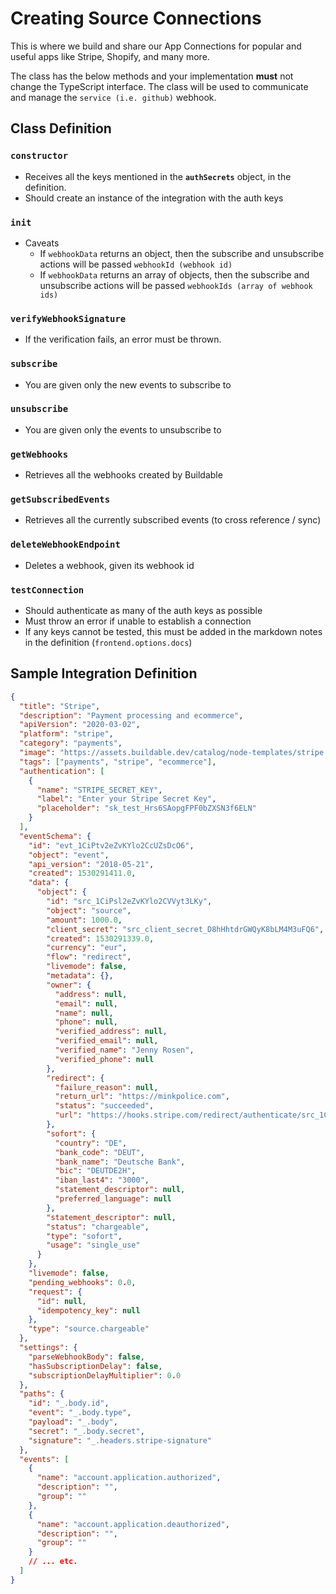 # Creating Source Connections

This is where we build and share our App Connections for popular and useful apps like Stripe, Shopify, and many more.

The class has the below methods and your implementation **must** not change the TypeScript interface. The class will be used to communicate and manage the `service (i.e. github)` webhook.

## Class Definition

### `constructor`

- Receives all the keys mentioned in the **`authSecrets`** object, in the definition.
- Should create an instance of the integration with the auth keys

### `init`

- Caveats
  - If `webhookData` returns an object, then the subscribe and unsubscribe actions will be passed `webhookId (webhook id)`
  - If `webhookData` returns an array of objects, then the subscribe and unsubscribe actions will be passed `webhookIds (array of webhook ids)`

### `verifyWebhookSignature`

- If the verification fails, an error must be thrown.

### `subscribe`

- You are given only the new events to subscribe to

### `unsubscribe`

- You are given only the events to unsubscribe to

### `getWebhooks`

- Retrieves all the webhooks created by Buildable

### `getSubscribedEvents`

- Retrieves all the currently subscribed events (to cross reference / sync)

### `deleteWebhookEndpoint`

- Deletes a webhook, given its webhook id

### `testConnection`

- Should authenticate as many of the auth keys as possible
- Must throw an error if unable to establish a connection
- If any keys cannot be tested, this must be added in the markdown notes in the definition (`frontend.options.docs`)

## Sample Integration Definition

```json
{
  "title": "Stripe",
  "description": "Payment processing and ecommerce",
  "apiVersion": "2020-03-02",
  "platform": "stripe",
  "category": "payments",
  "image": "https://assets.buildable.dev/catalog/node-templates/stripe.svg",
  "tags": ["payments", "stripe", "ecommerce"],
  "authentication": [
    {
      "name": "STRIPE_SECRET_KEY",
      "label": "Enter your Stripe Secret Key",
      "placeholder": "sk_test_Hrs6SAopgFPF0bZXSN3f6ELN"
    }
  ],
  "eventSchema": {
    "id": "evt_1CiPtv2eZvKYlo2CcUZsDcO6",
    "object": "event",
    "api_version": "2018-05-21",
    "created": 1530291411.0,
    "data": {
      "object": {
        "id": "src_1CiPsl2eZvKYlo2CVVyt3LKy",
        "object": "source",
        "amount": 1000.0,
        "client_secret": "src_client_secret_D8hHhtdrGWQyK8bLM4M3uFQ6",
        "created": 1530291339.0,
        "currency": "eur",
        "flow": "redirect",
        "livemode": false,
        "metadata": {},
        "owner": {
          "address": null,
          "email": null,
          "name": null,
          "phone": null,
          "verified_address": null,
          "verified_email": null,
          "verified_name": "Jenny Rosen",
          "verified_phone": null
        },
        "redirect": {
          "failure_reason": null,
          "return_url": "https://minkpolice.com",
          "status": "succeeded",
          "url": "https://hooks.stripe.com/redirect/authenticate/src_1CiPsl2eZvKYlo2CVVyt3LKy?client_secret=src_client_secret_D8hHhtdrGWQyK8bLM4M3uFQ6"
        },
        "sofort": {
          "country": "DE",
          "bank_code": "DEUT",
          "bank_name": "Deutsche Bank",
          "bic": "DEUTDE2H",
          "iban_last4": "3000",
          "statement_descriptor": null,
          "preferred_language": null
        },
        "statement_descriptor": null,
        "status": "chargeable",
        "type": "sofort",
        "usage": "single_use"
      }
    },
    "livemode": false,
    "pending_webhooks": 0.0,
    "request": {
      "id": null,
      "idempotency_key": null
    },
    "type": "source.chargeable"
  },
  "settings": {
    "parseWebhookBody": false,
    "hasSubscriptionDelay": false,
    "subscriptionDelayMultiplier": 0.0
  },
  "paths": {
    "id": "_.body.id",
    "event": "_.body.type",
    "payload": "_.body",
    "secret": "_.body.secret",
    "signature": "_.headers.stripe-signature"
  },
  "events": [
    {
      "name": "account.application.authorized",
      "description": "",
      "group": ""
    },
    {
      "name": "account.application.deauthorized",
      "description": "",
      "group": ""
    }
    // ... etc.
  ]
}
```
